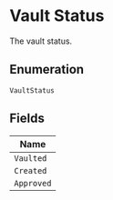 
# Vault Status

The vault status.

## Enumeration

`VaultStatus`

## Fields

| Name |
|  --- |
| `Vaulted` |
| `Created` |
| `Approved` |

